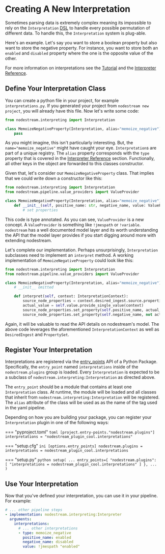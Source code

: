 # Creating A New Interpretation

Sometimes parsing data is extremely complex meaning its impossible to rely on the `Interpretation`
[DSL](https://en.wikipedia.org/wiki/Domain-specific_language) to handle every possible permutation of
different data. To handle this, the `Interpretation` system is plug-able.

Here's an example. Let's say you want to store a boolean property but also want to store the negative property.
For instance, you want to store both an `enabled` and `disabled` property where
the one is the opposite value of the other.

For more information on interpretations see the [Tutorial](../tutorial.md) and the [Interpreter Reference](../reference/interpreter.md).

## Define Your Interpretation Class

You can create a python file in your project, for example `interpretations.py`. If you generated your project from
`nodestream new project`, you will already have this file. Now let's write some code:

```python
from nodestream.interpreting import Interpretation

class MemoizeNegativeProperty(Interpretation, alias="memoize_negative"):
    pass
```

As you might imagine, this isn't particularly interesting. But, the `name="memoize_negative"` might have caught your eye.
`Interpretation`s are part of a unique registry. The `alias` property corresponds with the `type` property that is covered in
the [Interpreter Reference](../reference/interpreter.md) section. Functionally, all other keys in the object are forwarded to this classes constructor.

Given that, let's consider our `MemoizeNegativeProperty` class. That implies that we could write down a constructor like this:

```python
from nodestream.interpreting import Interpretation
from nodestream.pipeline.value_providers import ValueProvider

class MemoizeNegativeProperty(Interpretation, alias="memoize_negative"):
    def __init__(self, positive_name: str, negative_name, value: ValueProvider):
        # set properties
```

This code is type annotated. As you can see, `ValueProvider` is a new concept. A `ValueProvider` is something like `!jmespath` or
`!variable`. `nodestream` has a well documented model layer and its worth understanding the API that the model layer provides if you
start digging around more with extending nodestream.

Let's complete our implementation. Perhaps unsurprisingly, `Interpretation` subclasses need to implement an `interpret` method.
A working implementation of `MemoizeNegativeProperty` could look like this:

```python
from nodestream.interpreting import Interpretation
from nodestream.pipeline.value_providers import ValueProvider

class MemoizeNegativeProperty(Interpretation, alias="memoize_negative"):
    # __init__ omitted

    def interpret(self, context: InterpretationContext):
        source_node_properties = context.desired_ingest.source.properties
        actual_value = self.value.provide_single_value(context)
        source_node_properties.set_property(self.positive_name, actual_value)
        source_node_properties.set_property(self.negative_name, not actual_value)
```

Again, it will be valuable to read the API details on nodestream's model.
The above code leverages the aforementioned `InterpretationContext` as well as `DesiredIngest` and `PropertySet`.

## Register Your Interpretation


Interpretations are registered via the [entry_points](https://setuptools.pypa.io/en/latest/userguide/entry_point.html#entry-points-for-plugins) API of a Python Package. Specifically, the `entry_point` named `interpretations` inside of the `nodestream.plugins` group is loaded. Every `Interpretation`  is expected to be a subclass of `nodestream.interpreting:Interpretation` as directed above.

The `entry_point` should be a module that contains at least one `Interpretation` class. At runtime, the module will be loaded and all classes that inherit from `nodestream.interpreting:Interpretation` will be registered. The `alias` attribute of the class will be used as as the name of the tag used in the yaml pipeline.

Depending on how you are building your package, you can register your `Interpretation` plugin in one of the following ways:

=== "pyproject.toml"
    ```toml
    [project.entry-points."nodestream.plugins"]
    interpretations = "nodestream_plugin_cool.interpretations"
    ```

=== "setup.cfg"
    ```ini
    [options.entry_points]
    nodestream.plugins =
        interpretations = nodestream_plugin_cool.interpretations
    ```

=== "setup.py"
    ```python
    setup(
        ...
        entry_points={
            "nodestream.plugins": [
                "interpretations = nodestream_plugin_cool.interpretations"
            ]
        },
        ...
    )
    ```

## Use Your Interpretation

Now that you've defined your interpretation, you can use it in your pipeline. For example:

```yaml
# ... other pipeline steps
- implementation: nodestream.interpreting:Interpreter
  arguments:
    interpretations:
      # ... other interpretations
      - type: memoize_negative
        positive_name: enabled
        negative_name: disabled
        value: !jmespath "enabled"
```
